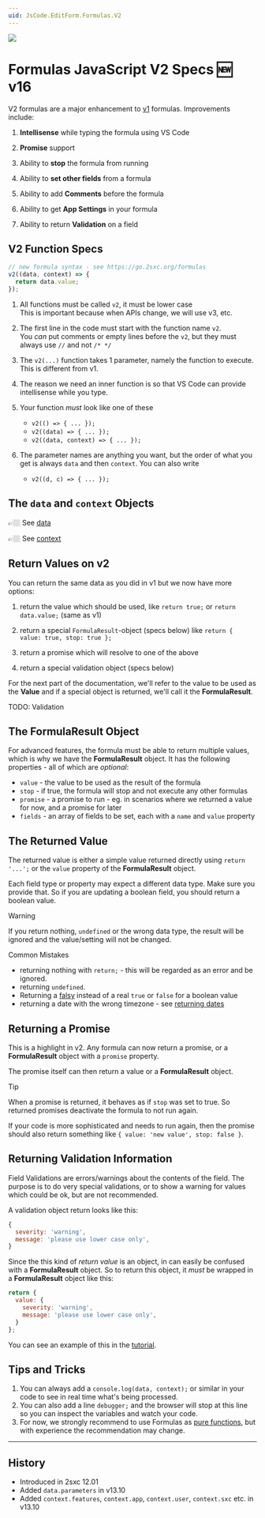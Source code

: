 ```yaml
---
uid: JsCode.EditForm.Formulas.V2
---
```


<img src="~/assets/features/formulas.svg" class="feature">

# Formulas JavaScript V2 Specs 🆕 v16

V2 formulas are a major enhancement to [v1](xref:JsCode.EditForm.Formulas.V1) formulas.
Improvements include:

1. **Intellisense** while typing the formula using VS Code

1. **Promise** support

1. Ability to **stop** the formula from running

1. Ability to **set other fields** from a formula

1. Ability to add **Comments** before the formula

1. Ability to get **App Settings** in your formula

1. Ability to return **Validation** on a field

## V2 Function Specs

```js
// new formula syntax - see https://go.2sxc.org/formulas
v2((data, context) => {
  return data.value;
});
```

1. All functions must be called `v2`, it must be lower case  
   This is important because when APIs change, we will use v3, etc.

1. The first line in the code must start with the function name `v2`.  
    You _can_ put comments or empty lines before the `v2`, but they must always use `//` and not `/* */`

1. The `v2(...)` function takes 1 parameter, namely the function to execute. This is different from v1.

1. The reason we need an inner function is so that VS Code can provide intellisense while you type.

1. Your function _must_ look like one of these
    * `v2(() => { ... });`
    * `v2((data) => { ... });`
    * `v2((data, context) => { ... });`

1. The parameter names are anything you want, but the order of what you get is always `data` and then `context`. You can also write
    * `v2((d, c) => { ... });`


## The `data` and `context` Objects

👉🏼 See [data](xref:JsCode.EditForm.Formulas.Data)

👉🏼 See [context](xref:JsCode.EditForm.Formulas.Context)


## Return Values on v2

You can return the same data as you did in v1 but we now have more options:

1. return the value which should be used, like `return true;` or `return data.value;` (same as v1)

1. return a special `FormulaResult`-object (specs below) like `return { value: true, stop: true };`

1. return a promise which will resolve to one of the above

1. return a special validation object (specs below)

For the next part of the documentation, we'll refer to the value to be used as the **Value** and if a special object is returned, we'll call it the **FormulaResult**.

TODO: Validation

## The FormulaResult Object

For advanced features, the formula must be able to return multiple values, which is why we have the **FormulaResult** object.
It has the following properties - all of which are _optional_:

* `value` - the value to be used as the result of the formula
* `stop` - if true, the formula will stop and not execute any other formulas
* `promise` - a promise to run - eg. in scenarios where we returned a value for now, and a promise for later
* `fields` - an array of fields to be set, each with a `name` and `value` property


## The Returned Value

The returned value is either a simple value returned directly using `return '...';` or the `value` property of the **FormulaResult** object.

Each field type or property may expect a different data type. Make sure you provide that.
So if you are updating a boolean field, you should return a boolean value.

> [!WARNING]
> If you return nothing, `undefined` or the wrong data type, the result will be ignored and the value/setting will not be changed.

Common Mistakes

* returning nothing with `return;` - this will be regarded as an error and be ignored.
* returning `undefined`.
* Returning a [falsy](https://developer.mozilla.org/en-US/docs/Glossary/Falsy) instead of a real `true` or `false` for a boolean value
* returning a date with the wrong timezone - see [returning dates](xref:JsCode.EditForm.Formulas.ReturnDate)


## Returning a Promise

This is a highlight in v2.
Any formula can now return a promise, or a **FormulaResult** object with a `promise` property.

The promise itself can then return a value or a **FormulaResult** object.

> [!TIP]
> When a promise is returned, it behaves as if `stop` was set to true.
> So returned promises deactivate the formula to not run again.
>
> If your code is more sophisticated and needs to run again,
> then the promise should also return something like `{ value: 'new value', stop: false }`.


## Returning Validation Information

Field Validations are errors/warnings about the contents of the field.
The purpose is to do very special validations,
or to show a warning for values which could be ok, but are not recommended.

A validation object return looks like this:

```js
{
  severity: 'warning',
  message: 'please use lower case only',
}
```

Since the this kind of _return value_ is an object, in can easily be confused with a **FormulaResult** object.
So to return this object, it _must_ be wrapped in a **FormulaResult** object like this:

```js
return {
  value: {
    severity: 'warning',
    message: 'please use lower case only',
  }
};
```

You can see an example of this in the [tutorial](https://2sxc.org/dnn-tutorials/en/razor/f115/page).






## Tips and Tricks

1. You can always add a `console.log(data, context);` or similar in your code to see in real time what's being processed.
1. You can also add a line `debugger;` and the browser will stop at this line so you can inspect the variables and watch your code.
1. For now, we strongly recommend to use Formulas as [pure functions](https://en.wikipedia.org/wiki/Pure_function), but with experience the recommendation may change.


---

## History

* Introduced in 2sxc 12.01
* Added `data.parameters` in v13.10
* Added `context.features`, `context.app`, `context.user`, `context.sxc` etc. in v13.10
